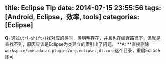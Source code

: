 title: Eclipse Tip
date: 2014-07-15 23:55:56
tags: [Android, Eclipse，效率, tools]
categories: [Eclipse]
---

**Q:** 通过`Ctrl+Shift+T`找对应的类时，类明明存在，并且也在编译路径下，但就是查找不到，原因应该是Eclipse为类建立的索引出了问题。
**A: **直接删除`workspace/.metadata/.plugins/org.eclipse.jdt.core`这个目录，重启Eclipse即可

